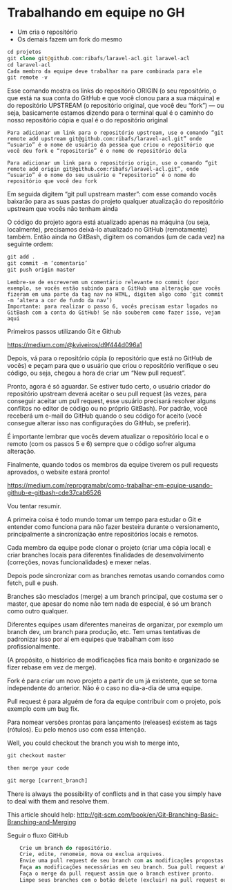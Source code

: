 # Trabalhando em equipe no GH

- Um cria o repositório
- Os demais fazem um fork do mesmo
```php
cd projetos
git clone git@github.com:ribafs/laravel-acl.git laravel-acl
cd laravel-acl
Cada membro da equipe deve trabalhar na pare combinada para ele
git remote -v
```
Esse comando mostra os links do repositório ORIGIN (o seu repositório, o que está na sua conta do GitHub e que você clonou para a sua máquina) e do repositório UPSTREAM (o repositório original, que você deu “fork”) — ou seja, basicamente estamos dizendo para o terminal qual é o caminho do nosso repositório cópia e qual é o do repositório original

    Para adicionar um link para o repositório upstream, use o comando “git remote add upstream git@github.com:ribafs/laravel-acl.git” onde “usuario” é o nome de usuário da pessoa que criou o repositório que você deu fork e “repositorio” é o nome do repositório dela

    Para adicionar um link para o repositório origin, use o comando “git remote add origin git@github.com:ribafs/laravel-acl.git”, onde “usuario” é o nome do seu usuário e “repositorio” é o nome do repositório que você deu fork

Em seguida digitem “git pull upstream master”: com esse comando vocês baixarão para as suas pastas do projeto qualquer atualização do repositório upstream que vocês não tenham ainda

O código do projeto agora está atualizado apenas na máquina (ou seja, localmente), precisamos deixá-lo atualizado no GitHub (remotamente) também. Então ainda no GitBash, digitem os comandos (um de cada vez) na seguinte ordem:
```php
git add .
git commit -m ‘comentario’
git push origin master
```
    Lembre-se de escreverem um comentário relevante no commit (por exemplo, se vocês estão subindo para o GitHub uma alteração que vocês fizeram em uma parte da tag nav no HTML, digitem algo como ‘git commit -m ‘altera a cor de fundo da nav’)
    Importante: para realizar o passo 6, vocês precisam estar logados no GitBash com a conta do GitHub! Se não souberem como fazer isso, vejam aqui

Primeiros passos utilizando Git e Github

https://medium.com/@kviveiros/d9f444d096a1

Depois, vá para o repositório cópia (o repositório que está no GitHub de vocês) e peçam para que o usuário que criou o repositório verifique o seu código, ou seja, chegou a hora de criar um “New pull request”.

Pronto, agora é só aguardar. Se estiver tudo certo, o usuário criador do repositório upstream deverá aceitar o seu pull request (às vezes, para conseguir aceitar um pull request, esse usuário precisará resolver alguns conflitos no editor de código ou no próprio GitBash). Por padrão, você receberá um e-mail do GitHub quando o seu código for aceito (você consegue alterar isso nas configurações do GitHub, se preferir).

É importante lembrar que vocês devem atualizar o repositório local e o remoto (com os passos 5 e 6) sempre que o código sofrer alguma alteração.

Finalmente, quando todos os membros da equipe tiverem os pull requests aprovados, o website estará pronto!

https://medium.com/reprogramabr/como-trabalhar-em-equipe-usando-github-e-gitbash-cde37cab6526


Vou tentar resumir.

A primeira coisa é todo mundo tomar um tempo para estudar o Git e entender como funciona para não fazer besteira durante o versionamento, principalmente a sincronização entre repositórios locais e remotos.

Cada membro da equipe pode clonar o projeto (criar uma cópia local) e criar branches locais para diferentes finalidades de desenvolvimento (correções, novas funcionalidades) e mexer nelas.

Depois pode sincronizar com as branches remotas usando comandos como fetch, pull e push.

Branches são mesclados (merge) a um branch principal, que costuma ser o master, que apesar do nome não tem nada de especial, é só um branch como outro qualquer.

Diferentes equipes usam diferentes maneiras de organizar, por exemplo um branch dev, um branch para produção, etc. Tem umas tentativas de padronizar isso por aí em equipes que trabalham com isso profissionalmente.

(A propósito, o histórico de modificações fica mais bonito e organizado se fizer rebase em vez de merge).

Fork é para criar um novo projeto a partir de um já existente, que se torna independente do anterior. Não é o caso no dia-a-dia de uma equipe.

Pull request é para alguém de fora da equipe contribuir com o projeto, pois exemplo com um bug fix.

Para nomear versões prontas para lançamento (releases) existem as tags (rótulos). Eu pelo menos uso com essa intenção.


Well, you could checkout the branch you wish to merge into,
```php
git checkout master

then merge your code

git merge [current_branch]
```
There is always the possibility of conflicts and in that case you simply have to deal with them and resolve them.

This article should help: http://git-scm.com/book/en/Git-Branching-Basic-Branching-and-Merging

Seguir o fluxo GitHub
```php
    Crie um branch do repositório.
    Crie, edite, renomeie, mova ou exclua arquivos.
    Envie uma pull request de seu branch com as modificações propostas para iniciar uma discussão.
    Faça as modificações necessárias em seu branch. Sua pull request atualizará automaticamente.
    Faça o merge da pull request assim que o branch estiver pronto.
    Limpe seus branches com o botão delete (excluir) na pull request ou na página branches.
```

